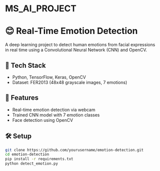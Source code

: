 # MS_AI_PROJECT
# 😊 Real-Time Emotion Detection

A deep learning project to detect human emotions from facial expressions in real time using a Convolutional Neural Network (CNN) and OpenCV.

## 🔧 Tech Stack
- Python, TensorFlow, Keras, OpenCV
- Dataset: FER2013 (48x48 grayscale images, 7 emotions)

## 🚀 Features
- Real-time emotion detection via webcam
- Trained CNN model with 7 emotion classes
- Face detection using OpenCV

## 🛠️ Setup
```bash
git clone https://github.com/yourusername/emotion-detection.git
cd emotion-detection
pip install -r requirements.txt
python detect_emotion.py
